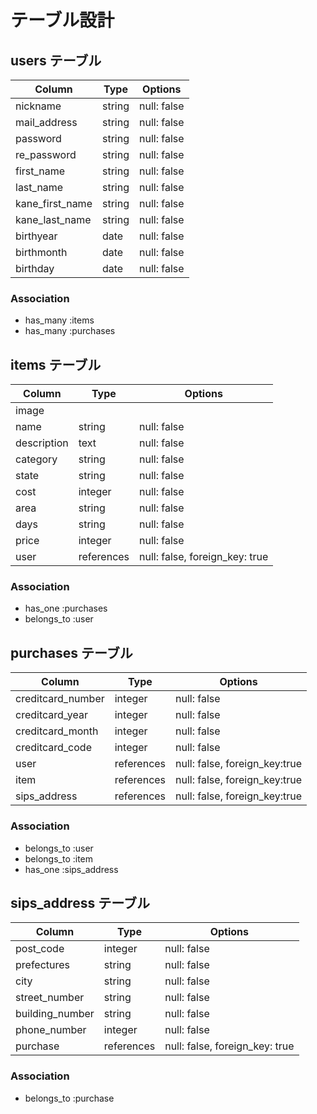 # テーブル設計

## users テーブル
| Column          | Type   | Options     |
| --------------- | ------ | ----------- |
| nickname        | string | null: false |
| mail_address    | string | null: false |
| password        | string | null: false |
| re_password     | string | null: false |
| first_name      | string | null: false |
| last_name       | string | null: false |
| kane_first_name | string | null: false |
| kane_last_name  | string | null: false |
| birthyear       | date   | null: false |
| birthmonth      | date   | null: false |
| birthday        | date   | null: false |

### Association
- has_many :items
- has_many :purchases


## items テーブル
| Column      | Type       | Options                        |
| ----------- | ---------- | ------------------------------ |
| image       |            |                                |
| name        | string     | null: false                    |
| description | text       | null: false                    |
| category    | string     | null: false                    |
| state       | string     | null: false                    |
| cost        | integer    | null: false                    |
| area        | string     | null: false                    |
| days        | string     | null: false                    |
| price       | integer    | null: false                    |
| user        | references | null: false, foreign_key: true |

### Association
- has_one    :purchases
- belongs_to :user


## purchases テーブル
| Column            | Type       | Options                        |
| ----------------- | ---------- | ------------------------------ |
| creditcard_number | integer    | null: false                    |
| creditcard_year   | integer    | null: false                    |
| creditcard_month  | integer    | null: false                    |
| creditcard_code   | integer    | null: false                    |
| user              | references | null: false, foreign_key:true  |
| item              | references | null: false, foreign_key:true  |
| sips_address      | references | null: false, foreign_key:true  |

### Association
- belongs_to :user
- belongs_to :item
- has_one    :sips_address


## sips_address テーブル
| Column          | Type       | Options                        |
| --------------- | ---------- | ------------------------------ |
| post_code       | integer    | null: false                    |
| prefectures     | string     | null: false                    |
| city            | string     | null: false                    |
| street_number   | string     | null: false                    |
| building_number | string     | null: false                    |
| phone_number    | integer    | null: false                    |
| purchase        | references | null: false, foreign_key: true |

### Association
- belongs_to :purchase